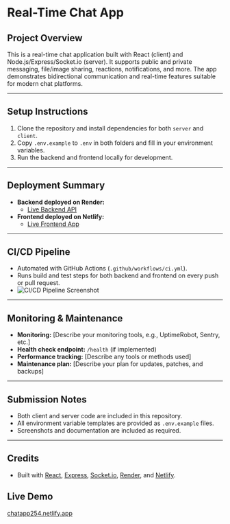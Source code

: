 # Real-Time Chat App

## Project Overview
This is a real-time chat application built with React (client) and Node.js/Express/Socket.io (server). It supports public and private messaging, file/image sharing, reactions, notifications, and more. The app demonstrates bidirectional communication and real-time features suitable for modern chat platforms.

---

## Setup Instructions

1. Clone the repository and install dependencies for both `server` and `client`.
2. Copy `.env.example` to `.env` in both folders and fill in your environment variables.
3. Run the backend and frontend locally for development.

---

## Deployment Summary

- **Backend deployed on Render:**
  - [Live Backend API]([https://week-7-devops-deployment-assignment-sibf.onrender.com])
- **Frontend deployed on Netlify:**
  - [Live Frontend App](<your-frontend-netlify-url>)

---

## CI/CD Pipeline
- Automated with GitHub Actions (`.github/workflows/ci.yml`).
- Runs build and test steps for both backend and frontend on every push or pull request.
- ![CI/CD Pipeline Screenshot](./ci-cd-screenshot.png)

---

## Monitoring & Maintenance
- **Monitoring:** [Describe your monitoring tools, e.g., UptimeRobot, Sentry, etc.]
- **Health check endpoint:** `/health` (if implemented)
- **Performance tracking:** [Describe any tools or methods used]
- **Maintenance plan:** [Describe your plan for updates, patches, and backups]

---

## Submission Notes
- Both client and server code are included in this repository.
- All environment variable templates are provided as `.env.example` files.
- Screenshots and documentation are included as required.

---

## Credits
- Built with [React](https://reactjs.org/), [Express](https://expressjs.com/), [Socket.io](https://socket.io/), [Render](https://render.com/), and [Netlify](https://www.netlify.com/). 

## Live Demo
[chatapp254.netlify.app](https://chatapp254.netlify.app) 
